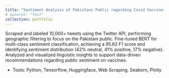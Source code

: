 ```yaml
---
title: "Sentiment Analysis of Pakistani Public regarding Covid Vaccines"
# excerpt: "Test"
collection: portfolio
---
```

<!-- [Link to Github Repo](https://github.com/abuba8) -->
Scraped and labeled 10,000+ tweets using the Twitter API, performing geographic filtering to focus on the Pakistani public. Fine-tuned BERT for multi-class sentiment classification, achieving a 95.62 F1 score and identifying sentiment distribution (42\% neutral, 41\% positive, 17\% negative). Analyzed and visualized linguistic insights to support data-driven recommendations regarding public sentiment on vaccines.
- Tools: Python, Tensorflow, Huggingface, Web Scraping, Seaborn, Plotly